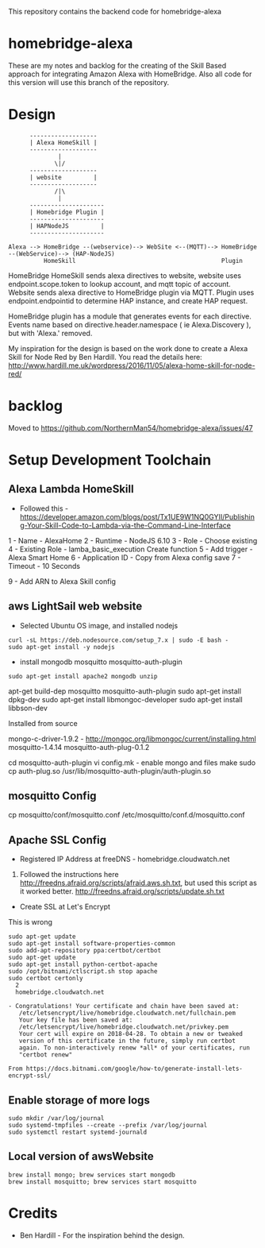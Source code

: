 This repository contains the backend code for homebridge-alexa

# homebridge-alexa

These are my notes and backlog for the creating of the Skill Based approach for integrating Amazon Alexa with HomeBridge.  Also all code for this version will use this branch of the repository.

# Design

          -------------------
          | Alexa HomeSkill |
          -------------------
                  |
                 \|/
          -------------------
          | website         |
          -------------------
                 /|\
                  |
          ---------------------
          | Homebridge Plugin |
          ---------------------
          | HAPNodeJS         |
          ---------------------

```
Alexa --> HomeBridge --(webservice)--> WebSite <--(MQTT)--> HomeBridge --(WebService)--> (HAP-NodeJS)
          HomeSkill                                         Plugin
```

HomeBridge HomeSkill sends alexa directives to website, website uses endpoint.scope.token to lookup account, and mqtt topic of account.  Website sends alexa directive to HomeBridge plugin via MQTT.  Plugin uses endpoint.endpointid to determine HAP instance, and create HAP request.

HomeBridge plugin has a module that generates events for each directive.  Events name based on directive.header.namespace ( ie Alexa.Discovery ), but with 'Alexa.' removed.

My inspiration for the design is based on the work done to create a Alexa Skill for Node Red by Ben Hardill.  You read the details here: http://www.hardill.me.uk/wordpress/2016/11/05/alexa-home-skill-for-node-red/

# backlog

Moved to https://github.com/NorthernMan54/homebridge-alexa/issues/47

# Setup Development Toolchain

## Alexa Lambda HomeSkill

* Followed this - https://developer.amazon.com/blogs/post/Tx1UE9W1NQ0GYII/Publishing-Your-Skill-Code-to-Lambda-via-the-Command-Line-Interface

1 - Name - AlexaHome
2 - Runtime - NodeJS 6.10
3 - Role - Choose existing
4 - Existing Role - lamba_basic_execution
Create function
5 - Add trigger - Alexa Smart Home
6 - Application ID - Copy from Alexa config
save
7 - Timeout - 10 Seconds

9 - Add ARN to Alexa Skill config





## aws LightSail web website

* Selected Ubuntu OS image, and installed nodejs

```
curl -sL https://deb.nodesource.com/setup_7.x | sudo -E bash -
sudo apt-get install -y nodejs
```

* install mongodb mosquitto mosquitto-auth-plugin

```
sudo apt-get install apache2 mongodb unzip
```

apt-get build-dep mosquitto mosquitto-auth-plugin
sudo apt-get install dpkg-dev
sudo apt-get install libmongoc-developer
sudo apt-get install libbson-dev

Installed from source

mongo-c-driver-1.9.2 - http://mongoc.org/libmongoc/current/installing.html
mosquitto-1.4.14
mosquitto-auth-plug-0.1.2

cd mosquitto-auth-plugin
vi config.mk - enable mongo and files
make
sudo cp auth-plug.so /usr/lib/mosquitto-auth-plugin/auth-plugin.so

## mosquitto Config

cp mosquitto/conf/mosquitto.conf /etc/mosquitto/conf.d/mosquitto.conf

## Apache SSL Config

* Registered IP Address at freeDNS - homebridge.cloudwatch.net

1. Followed the instructions here http://freedns.afraid.org/scripts/afraid.aws.sh.txt, but used this script as it worked better.  http://freedns.afraid.org/scripts/update.sh.txt

* Create SSL at Let's Encrypt

This is wrong

```
sudo apt-get update
sudo apt-get install software-properties-common
sudo add-apt-repository ppa:certbot/certbot
sudo apt-get update
sudo apt-get install python-certbot-apache
sudo /opt/bitnami/ctlscript.sh stop apache
sudo certbot certonly
  2
  homebridge.cloudwatch.net

- Congratulations! Your certificate and chain have been saved at:
   /etc/letsencrypt/live/homebridge.cloudwatch.net/fullchain.pem
   Your key file has been saved at:
   /etc/letsencrypt/live/homebridge.cloudwatch.net/privkey.pem
   Your cert will expire on 2018-04-28. To obtain a new or tweaked
   version of this certificate in the future, simply run certbot
   again. To non-interactively renew *all* of your certificates, run
   "certbot renew"

From https://docs.bitnami.com/google/how-to/generate-install-lets-encrypt-ssl/
```

## Enable storage of more logs ##

```
sudo mkdir /var/log/journal
sudo systemd-tmpfiles --create --prefix /var/log/journal
sudo systemctl restart systemd-journald
```

## Local version of awsWebsite

```
brew install mongo; brew services start mongodb
brew install mosquitto; brew services start mosquitto
```
# Credits

* Ben Hardill - For the inspiration behind the design.
